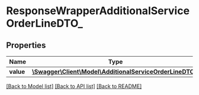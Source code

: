 # ResponseWrapperAdditionalServiceOrderLineDTO_

## Properties
Name | Type | Description | Notes
------------ | ------------- | ------------- | -------------
**value** | [**\Swagger\Client\Model\AdditionalServiceOrderLineDTO[]**](AdditionalServiceOrderLineDTO.md) |  | [optional] 

[[Back to Model list]](../README.md#documentation-for-models) [[Back to API list]](../README.md#documentation-for-api-endpoints) [[Back to README]](../README.md)



